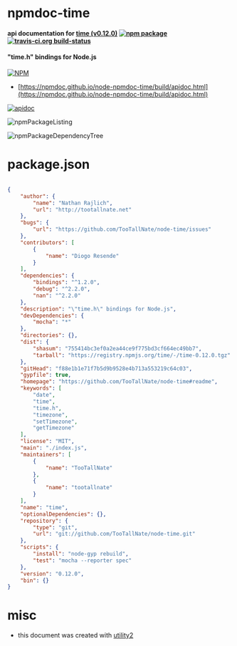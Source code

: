 # npmdoc-time

#### api documentation for  [time (v0.12.0)](https://github.com/TooTallNate/node-time#readme)  [![npm package](https://img.shields.io/npm/v/npmdoc-time.svg?style=flat-square)](https://www.npmjs.org/package/npmdoc-time) [![travis-ci.org build-status](https://api.travis-ci.org/npmdoc/node-npmdoc-time.svg)](https://travis-ci.org/npmdoc/node-npmdoc-time)

#### "time.h" bindings for Node.js

[![NPM](https://nodei.co/npm/time.png?downloads=true&downloadRank=true&stars=true)](https://www.npmjs.com/package/time)

- [https://npmdoc.github.io/node-npmdoc-time/build/apidoc.html](https://npmdoc.github.io/node-npmdoc-time/build/apidoc.html)

[![apidoc](https://npmdoc.github.io/node-npmdoc-time/build/screenCapture.buildCi.browser.%252Ftmp%252Fbuild%252Fapidoc.html.png)](https://npmdoc.github.io/node-npmdoc-time/build/apidoc.html)

![npmPackageListing](https://npmdoc.github.io/node-npmdoc-time/build/screenCapture.npmPackageListing.svg)

![npmPackageDependencyTree](https://npmdoc.github.io/node-npmdoc-time/build/screenCapture.npmPackageDependencyTree.svg)



# package.json

```json

{
    "author": {
        "name": "Nathan Rajlich",
        "url": "http://tootallnate.net"
    },
    "bugs": {
        "url": "https://github.com/TooTallNate/node-time/issues"
    },
    "contributors": [
        {
            "name": "Diogo Resende"
        }
    ],
    "dependencies": {
        "bindings": "^1.2.0",
        "debug": "^2.2.0",
        "nan": "^2.2.0"
    },
    "description": "\"time.h\" bindings for Node.js",
    "devDependencies": {
        "mocha": "*"
    },
    "directories": {},
    "dist": {
        "shasum": "755414bc3ef0a2ea44ce9f775bd3cf664ec49bb7",
        "tarball": "https://registry.npmjs.org/time/-/time-0.12.0.tgz"
    },
    "gitHead": "f88e1b1e71f7b5d9b9528e4b713a553219c64c03",
    "gypfile": true,
    "homepage": "https://github.com/TooTallNate/node-time#readme",
    "keywords": [
        "date",
        "time",
        "time.h",
        "timezone",
        "setTimezone",
        "getTimezone"
    ],
    "license": "MIT",
    "main": "./index.js",
    "maintainers": [
        {
            "name": "TooTallNate"
        },
        {
            "name": "tootallnate"
        }
    ],
    "name": "time",
    "optionalDependencies": {},
    "repository": {
        "type": "git",
        "url": "git://github.com/TooTallNate/node-time.git"
    },
    "scripts": {
        "install": "node-gyp rebuild",
        "test": "mocha --reporter spec"
    },
    "version": "0.12.0",
    "bin": {}
}
```



# misc
- this document was created with [utility2](https://github.com/kaizhu256/node-utility2)
